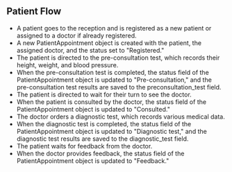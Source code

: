 ## Patient Flow
 - A patient goes to the reception and is registered as a new patient or assigned to a doctor if already registered.
 - A new PatientAppointment object is created with the patient, the assigned doctor, and the status set to "Registered."
 - The patient is directed to the pre-consultation test, which records their height, weight, and blood pressure.
 - When the pre-consultation test is completed, the status field of the PatientAppointment object is updated to "Pre-consultation," and the pre-consultation test results are saved to the preconsultation_test field.
 - The patient is directed to wait for their turn to see the doctor.
 - When the patient is consulted by the doctor, the status field of the PatientAppointment object is updated to "Consulted."
 - The doctor orders a diagnostic test, which records various medical data.
 - When the diagnostic test is completed, the status field of the PatientAppointment object is updated to "Diagnostic test," and the diagnostic test results are saved to the diagnostic_test field.
 - The patient waits for feedback from the doctor.
 - When the doctor provides feedback, the status field of the PatientAppointment object is updated to "Feedback."